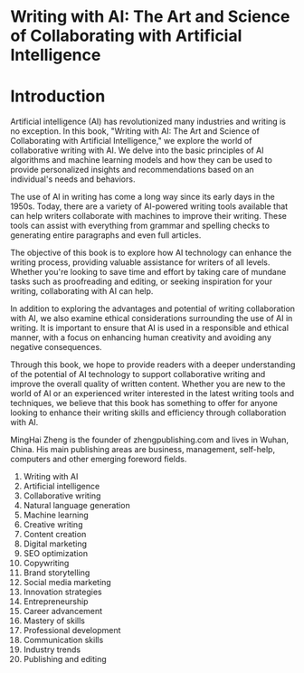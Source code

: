 # Writing with AI: The Art and Science of Collaborating with Artificial Intelligence

# Introduction

Artificial intelligence (AI) has revolutionized many industries and writing is no exception. In this book, "Writing with AI: The Art and Science of Collaborating with Artificial Intelligence," we explore the world of collaborative writing with AI. We delve into the basic principles of AI algorithms and machine learning models and how they can be used to provide personalized insights and recommendations based on an individual's needs and behaviors.

The use of AI in writing has come a long way since its early days in the 1950s. Today, there are a variety of AI-powered writing tools available that can help writers collaborate with machines to improve their writing. These tools can assist with everything from grammar and spelling checks to generating entire paragraphs and even full articles.

The objective of this book is to explore how AI technology can enhance the writing process, providing valuable assistance for writers of all levels. Whether you're looking to save time and effort by taking care of mundane tasks such as proofreading and editing, or seeking inspiration for your writing, collaborating with AI can help.

In addition to exploring the advantages and potential of writing collaboration with AI, we also examine ethical considerations surrounding the use of AI in writing. It is important to ensure that AI is used in a responsible and ethical manner, with a focus on enhancing human creativity and avoiding any negative consequences.

Through this book, we hope to provide readers with a deeper understanding of the potential of AI technology to support collaborative writing and improve the overall quality of written content. Whether you are new to the world of AI or an experienced writer interested in the latest writing tools and techniques, we believe that this book has something to offer for anyone looking to enhance their writing skills and efficiency through collaboration with AI.

MingHai Zheng is the founder of zhengpublishing.com and lives in Wuhan, China. His main publishing areas are business, management, self-help, computers and other emerging foreword fields.



1. Writing with AI
2. Artificial intelligence
3. Collaborative writing
4. Natural language generation
5. Machine learning
6. Creative writing
7. Content creation
8. Digital marketing
9. SEO optimization
10. Copywriting
11. Brand storytelling
12. Social media marketing
13. Innovation strategies
14. Entrepreneurship
15. Career advancement
16. Mastery of skills
17. Professional development
18. Communication skills
19. Industry trends
20. Publishing and editing

